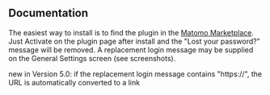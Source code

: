 ## Documentation

The easiest way to install is to find the plugin in the [Matomo Marketplace](https://plugins.matomo.org/).
Just Activate on the plugin page after install and the "Lost your password?" message will be removed.
A replacement login message may be supplied on the General Settings screen (see screenshots).

new in Version 5.0:
if the replacement login message contains "https://", the URL is automatically converted to a link 

